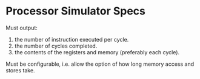 # Processor Simulator Specs #

Must output:

  1. the number of instruction executed per cycle.
  2. the number of cycles completed.
  3. the contents of the registers and memory (preferably each cycle).

Must be configurable, i.e. allow the option of how long memory access and stores
take.
